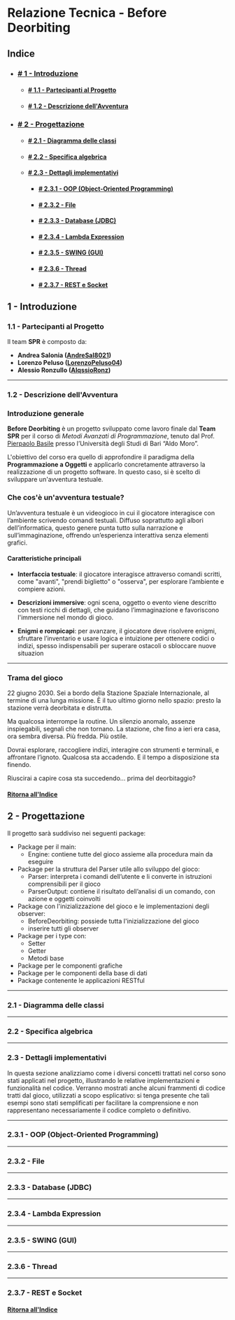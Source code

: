 # Relazione Tecnica - Before Deorbiting

## Indice

- ### [# 1 - Introduzione](#1---introduzione)

  - #### [# 1.1 - Partecipanti al Progetto](#11---partecipanti-al-progetto)
  - #### [# 1.2 - Descrizione dell'Avventura](#12---descrizione-dellavventura)
    
- ###  [# 2 - Progettazione](#2---progettazione)

  - #### [# 2.1 - Diagramma delle classi](#21---diagramma-delle-classi)
  - #### [# 2.2 - Specifica algebrica](#22---specifica-algebrica)
  - #### [# 2.3 - Dettagli implementativi](#23---dettagli-implementativi)
    - #### [# 2.3.1 - OOP (Object-Oriented Programming)](#231---oop-object-oriented-programming)
    - #### [# 2.3.2 - File](#232---file)
    - #### [# 2.3.3 - Database (JDBC)](#233---database-jdbc)
    - #### [# 2.3.4 - Lambda Expression](#234---lambda-expression)
    - #### [# 2.3.5 - SWING (GUI)](#235---swing-gui)
    - #### [# 2.3.6 - Thread](#236---thread)
    - #### [# 2.3.7 - REST e Socket](#237---rest-e-socket)

## 1 - Introduzione

### 1.1 - Partecipanti al Progetto

Il team **SPR** è composto da:

- **Andrea Salonia ([AndreSal8021](https://github.com/AndreSal8021))**
- **Lorenzo Peluso ([LorenzoPeluso04](https://github.com/LorenzoPeluso04))**
- **Alessio Ronzullo ([AlqssioRonz](https://github.com/AlqssioRonz))**

---

### 1.2 - Descrizione dell'Avventura

### Introduzione generale

**Before Deorbiting** è un progetto sviluppato come lavoro finale dal **Team SPR** per il corso di *Metodi Avanzati di Programmazione*, tenuto dal Prof. [Pierpaolo Basile](https://github.com/pippokill) presso l’Università degli Studi di Bari “Aldo Moro”.

L'obiettivo del corso era quello di approfondire il paradigma della **Programmazione a Oggetti** e applicarlo concretamente attraverso la realizzazione di un progetto software. In questo caso, si è scelto di sviluppare un'avventura testuale.

### Che cos'è un'avventura testuale?

Un’avventura testuale è un videogioco in cui il giocatore interagisce con l’ambiente scrivendo comandi testuali. Diffuso soprattutto agli albori dell’informatica, questo genere punta tutto sulla narrazione e sull’immaginazione, offrendo un’esperienza interattiva senza elementi grafici.

#### Caratteristiche principali

- **Interfaccia testuale**: il giocatore interagisce attraverso comandi scritti, come "avanti", "prendi biglietto" o "osserva", per esplorare l’ambiente e compiere azioni.

- **Descrizioni immersive**: ogni scena, oggetto o evento viene descritto con testi ricchi di dettagli, che guidano l’immaginazione e favoriscono l'immersione nel mondo di gioco.

- **Enigmi e rompicapi**: per avanzare, il giocatore deve risolvere enigmi, sfruttare l’inventario e usare logica e intuizione per ottenere codici o indizi, spesso indispensabili per superare ostacoli o sbloccare nuove situazion

---

### Trama del gioco

22 giugno 2030. Sei a bordo della Stazione Spaziale Internazionale, al termine di una lunga missione. È il tuo ultimo giorno nello spazio: presto la stazione verrà deorbitata e distrutta.

Ma qualcosa interrompe la routine. Un silenzio anomalo, assenze inspiegabili, segnali che non tornano.
La stazione, che fino a ieri era casa, ora sembra diversa. Più fredda. Più ostile.

Dovrai esplorare, raccogliere indizi, interagire con strumenti e terminali, e affrontare l’ignoto.
Qualcosa sta accadendo. E il tempo a disposizione sta finendo.

Riuscirai a capire cosa sta succedendo… prima del deorbitaggio?

#### [Ritorna all'Indice](#indice)

## 2 - Progettazione

Il progetto sarà suddiviso nei seguenti package:

- Package per il main:
  - Engine: contiene tutte  del gioco assieme alla procedura main da eseguire
- Package per la struttura del Parser utile allo sviluppo del gioco:
  - Parser: interpreta i comandi dell’utente e li converte in istruzioni comprensibili per il gioco
  - ParserOutput: contiene il risultato dell’analisi di un comando, con azione e oggetti coinvolti
- Package con l'inizializzazione del gioco e le implementazioni degli observer:
  - BeforeDeorbiting: possiede tutta l'inizializzazione del gioco
  - inserire tutti gli observer
- Package per i type con:
  -  Setter
  -  Getter
  -  Metodi base
- Package per le componenti grafiche
- Package per le componenti della base di dati
- Package contenente le applicazioni RESTful

---

### 2.1 - Diagramma delle classi

---

### 2.2 - Specifica algebrica

---

### 2.3 - Dettagli implementativi

In questa sezione analizziamo come i diversi concetti trattati nel corso sono stati applicati nel progetto, illustrando le relative implementazioni e funzionalità nel codice. Verranno mostrati anche alcuni frammenti di codice tratti dal gioco, utilizzati a scopo esplicativo: si tenga presente che tali esempi sono stati semplificati per facilitare la comprensione e non rappresentano necessariamente il codice completo o definitivo.

---

### 2.3.1 - OOP (Object-Oriented Programming)

---

### 2.3.2 - File

---

### 2.3.3 - Database (JDBC)

---

### 2.3.4 - Lambda Expression

---

### 2.3.5 - SWING (GUI)

---

### 2.3.6 - Thread

---

### 2.3.7 - REST e Socket

#### [Ritorna all'Indice](#indice)
